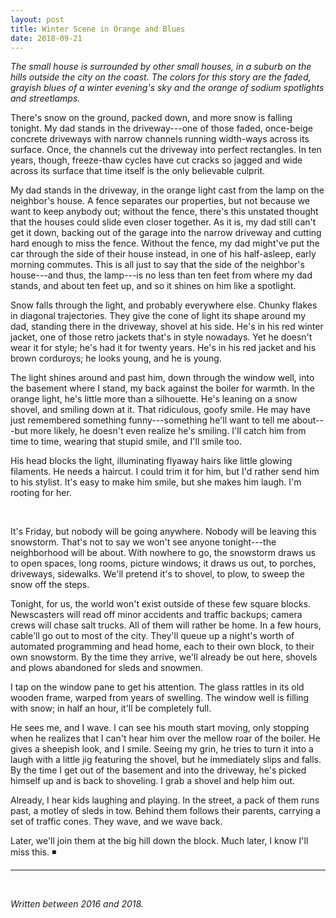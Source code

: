 ```yaml
---
layout: post
title: Winter Scene in Orange and Blues
date: 2018-09-21
---
```


*The small house is surrounded by other small houses, in a suburb on the
hills outside the city on the coast. The colors for this story are the
faded, grayish blues of a winter evening's sky and the orange of sodium
spotlights and streetlamps.*

There's snow on the ground, packed down, and more snow is falling
tonight. My dad stands in the driveway---one of those faded, once-beige
concrete driveways with narrow channels running width-ways across its
surface. Once, the channels cut the driveway into perfect rectangles. In
ten years, though, freeze-thaw cycles have cut cracks so jagged and wide
across its surface that time itself is the only believable culprit.

My dad stands in the driveway, in the orange light cast from the lamp on
the neighbor's house. A fence separates our properties, but not because
we want to keep anybody out; without the fence, there\'s this unstated
thought that the houses could slide even closer together. As it is, my
dad still can\'t get it down, backing out of the garage into the narrow
driveway and cutting hard enough to miss the fence. Without the fence,
my dad might\'ve put the car through the side of their house instead, in
one of his half-asleep, early morning commutes. This is all just to say
that the side of the neighbor\'s house---and thus, the lamp---is no less
than ten feet from where my dad stands, and about ten feet up, and so it
shines on him like a spotlight.

Snow falls through the light, and probably everywhere else. Chunky
flakes in diagonal trajectories. They give the cone of light its shape
around my dad, standing there in the driveway, shovel at his side. He's
in his red winter jacket, one of those retro jackets that\'s in style
nowadays. Yet he doesn\'t wear it for style; he\'s had it for twenty
years. He\'s in his red jacket and his brown corduroys; he looks young,
and he is young.

The light shines around and past him, down through the window well, into
the basement where I stand, my back against the boiler for warmth. In
the orange light, he\'s little more than a silhouette. He\'s leaning on
a snow shovel, and smiling down at it. That ridiculous, goofy smile. He
may have just remembered something funny---something he\'ll want to tell
me about---but more likely, he doesn\'t even realize he\'s smiling.
I\'ll catch him from time to time, wearing that stupid smile, and I\'ll
smile too.

His head blocks the light, illuminating flyaway hairs like little
glowing filaments. He needs a haircut. I could trim it for him, but I\'d
rather send him to his stylist. It\'s easy to make him smile, but she
makes him laugh. I\'m rooting for her.


<br/>

It's Friday, but nobody will be going anywhere. Nobody will be leaving
this snowstorm. That\'s not to say we won't see anyone tonight---the
neighborhood will be about. With nowhere to go, the snowstorm draws us
to open spaces, long rooms, picture windows; it draws us out, to
porches, driveways, sidewalks. We\'ll pretend it\'s to shovel, to plow,
to sweep the snow off the steps.

Tonight, for us, the world won't exist outside of these few square
blocks. Newscasters will read off minor accidents and traffic backups;
camera crews will chase salt trucks. All of them will rather be home. In
a few hours, cable'll go out to most of the city. They\'ll queue up a
night\'s worth of automated programming and head home, each to their own
block, to their own snowstorm. By the time they arrive, we\'ll already
be out here, shovels and plows abandoned for sleds and snowmen.

I tap on the window pane to get his attention. The glass rattles in its
old wooden frame, warped from years of swelling. The window well is
filling with snow; in half an hour, it\'ll be completely full.

He sees me, and I wave. I can see his mouth start moving, only stopping
when he realizes that I can\'t hear him over the mellow roar of the
boiler. He gives a sheepish look, and I smile. Seeing my grin, he tries
to turn it into a laugh with a little jig featuring the shovel, but he
immediately slips and falls. By the time I get out of the basement and
into the driveway, he\'s picked himself up and is back to shoveling. I
grab a shovel and help him out.

Already, I hear kids laughing and playing. In the street, a pack of them
runs past, a motley of sleds in tow. Behind them follows their parents,
carrying a set of traffic cones. They wave, and we wave back.

Later, we\'ll join them at the big hill down the block. Much later, I
know I\'ll miss this. ◾️

---

<br/>

*Written between 2016 and 2018.*

